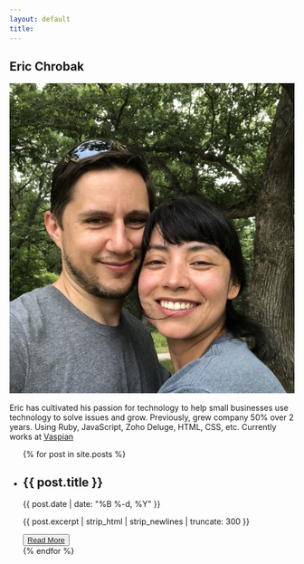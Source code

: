 ```yaml
---
layout: default
title: 
---
```


<div class="jumbotron" id="blog-jumbo">
    <div class="container">
      <div class="about">
          <h2 class="blog-title">Eric Chrobak</h2>
          <img class="img-responsive img-circle center-block" src="jpg/enc.jpg">
          <p>Eric has cultivated his passion for technology to help small businesses use technology to solve issues and grow. Previously, grew company 50% over 2 years. Using Ruby, JavaScript, Zoho Deluge, HTML, CSS, etc. Currently works at <a href="www.vaspian.com">Vaspian</a></p> 
      </div>       
      <ul class="blog">
        {% for post in site.posts %}
          <li class="article">
            <h2>{{ post.title }}</h2>
            <p class="post-meta">{{ post.date | date: "%B %-d, %Y" }}</p>
            <p class="excerpt">{{ post.excerpt | strip_html | strip_newlines | truncate: 300 }}</p>
            <button class ="blog-button" type="button"><a href="{{ post.url }}">Read More</a></button>
          </li>
        {% endfor %}
      </ul>
    </div>
</div>
